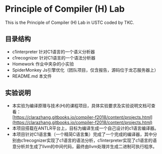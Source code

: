 # Principle of Compiler (H) Lab
This is the Principle of Compiler (H) Lab in USTC coded by TKC.
## 目录结构
* c1interpreter 针对C1语言的一个语义分析器
* c1recognizer 针对C1语言的一个语法分析器
* Homework 作业中夹杂的小实验
* SpiderMonkey Js引擎优化（团队项目，仅含报告，源码位于龙芯服务器上）
* README.md 本文件
## 实验说明
* 本实验为编译原理与技术(H)的课程项目，具体实验要求及实验说明文档可查看：   
[https://clarazhang.gitbooks.io/compiler-f2018/content/projects.html](https://clarazhang.gitbooks.io/compiler-f2018/content/projects.html)
* 本项目搭载在ANTLR平台上，目标为编译生成一个自己设计的c1语言编译器。
* 本项目针对C1语言集（一个精简C语言集）完成了一个完成的编译器，其中分别由c1recognizer实现了c1语言的语法分析，c1interpreter实现了c1语言的语意分析并生成了llvm的中间代码，最终由llvm处理并生成二进制可执行程序。